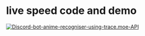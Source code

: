 # live speed code and demo
[![Discord-bot-anime-recogniser-using-trace.moe-API](https://img.youtube.com/vi/ut0KlabtSq0/0.jpg)](https://www.youtube.com/watch?v=ut0KlabtSq0)
